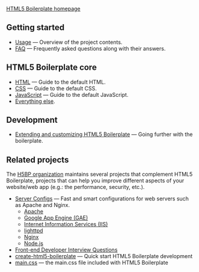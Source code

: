 [HTML5 Boilerplate homepage](https://html5boilerplate.com/)

## Getting started

* [Usage](site/doc/usage.md) — Overview of the project contents.
* [FAQ](site/doc/faq.md) — Frequently asked questions along with their answers.

## HTML5 Boilerplate core

* [HTML](site/doc/html.md) — Guide to the default HTML.
* [CSS](site/doc/css.md) — Guide to the default CSS.
* [JavaScript](site/doc/js.md) — Guide to the default JavaScript.
* [Everything else](site/doc/misc.md).

## Development

* [Extending and customizing HTML5 Boilerplate](site/doc/extend.md) — Going further with
  the boilerplate.

## Related projects

The [H5BP organization](https://github.com/h5bp) maintains several projects that
complement HTML5 Boilerplate, projects that can help you improve different
aspects of your website/web app (e.g.: the performance, security, etc.).

* [Server Configs](https://github.com/h5bp/server-configs) — Fast and smart
  configurations for web servers such as Apache and Nginx.
  * [Apache](https://github.com/h5bp/server-configs-apache)
  * [Google App Engine (GAE)](https://github.com/h5bp/server-configs-gae)
  * [Internet Information Services
    (IIS)](https://github.com/h5bp/server-configs-iis)
  * [lighttpd](https://github.com/h5bp/server-configs-lighttpd)
  * [Nginx](https://github.com/h5bp/server-configs-nginx)
  * [Node.js](https://github.com/h5bp/server-configs-node)
* [Front-end Developer Interview Questions](https://github.com/h5bp/Front-end-Developer-Interview-Questions)
* [create-html5-boilerplate](https://github.com/h5bp/create-html5-boilerplate) — Quick start HTML5 Boilerplate development
* [main.css](https://github.com/h5bp/main.css) — the main.css file included with HTML5 Boilerplate
